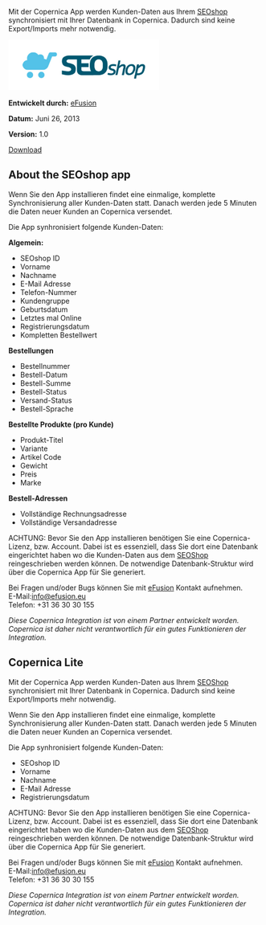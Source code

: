 Mit der Copernica App werden Kunden-Daten aus Ihrem
[SEOshop](http://www.seoshop.de/?utm_source=partners&utm_medium=referral&utm_campaign=copernica)
synchronisiert mit Ihrer Datenbank in Copernica. Dadurch sind keine
Export/Imports mehr notwendig.

![](../images/SEOshop.png "SEO Shop")

**Entwickelt durch:** [eFusion](http://www.efusion.eu/)

**Datum:** Juni 26, 2013

**Version:** 1.0

[Download](https://seoshop.webshopapp.com/backoffice/signin/ "Download this plugin")

About the SEOshop app
---------------------

Wenn Sie den App installieren findet eine einmalige, komplette
Synchronisierung aller Kunden-Daten statt. Danach werden jede 5 Minuten
die Daten neuer Kunden an Copernica versendet.

Die App synhronisiert folgende Kunden-Daten:

**Algemein:**

-   SEOshop ID
-   Vorname
-   Nachname
-   E-Mail Adresse
-   Telefon-Nummer
-   Kundengruppe
-   Geburtsdatum
-   Letztes mal Online
-   Registrierungsdatum
-   Kompletten Bestellwert

**Bestellungen**

-   Bestellnummer
-   Bestell-Datum
-   Bestell-Summe
-   Bestell-Status
-   Versand-Status
-   Bestell-Sprache

**Bestellte Produkte (pro Kunde)**

-   Produkt-Titel
-   Variante
-   Artikel Code
-   Gewicht
-   Preis
-   Marke

**Bestell-Adressen**

-   Vollständige Rechnungsadresse
-   Vollständige Versandadresse

ACHTUNG: Bevor Sie den App installieren benötigen Sie eine
Copernica-Lizenz, bzw. Account. Dabei ist es essenziell, dass Sie dort
eine Datenbank eingerichtet haben wo die Kunden-Daten aus dem
[SEOShop](http://www.seoshop.de/?utm_source=partners&utm_medium=referral&utm_campaign=copernica)
reingeschrieben werden können. De notwendige Datenbank-Struktur wird
über die Copernica App für Sie generiert.

Bei Fragen und/oder Bugs können Sie mit [eFusion](http://www.efusion.eu)
Kontakt aufnehmen.\
 E-Mail:[info@efusion.eu](mailto:info@efusion.eu)\
 Telefon: +31 36 30 30 155

*Diese Copernica Integration ist von einem Partner entwickelt worden.
Copernica ist daher nicht verantwortlich für ein gutes Funktionieren der
Integration.*

Copernica Lite
--------------

Mit der Copernica App werden Kunden-Daten aus Ihrem
[SEOShop](http://www.seoshop.de/?utm_source=partners&utm_medium=referral&utm_campaign=copernica)
synchronisiert mit Ihrer Datenbank in Copernica. Dadurch sind keine
Export/Imports mehr notwendig.

Wenn Sie den App installieren findet eine einmalige, komplette
Synchronisierung aller Kunden-Daten statt. Danach werden jede 5 Minuten
die Daten neuer Kunden an Copernica versendet.

Die App synhronisiert folgende Kunden-Daten:

-   SEOshop ID
-   Vorname
-   Nachname
-   E-Mail Adresse
-   Registrierungsdatum

ACHTUNG: Bevor Sie den App installieren benötigen Sie eine
Copernica-Lizenz, bzw. Account. Dabei ist es essenziell, dass Sie dort
eine Datenbank eingerichtet haben wo die Kunden-Daten aus dem
[SEOShop](http://www.seoshop.de/?utm_source=partners&utm_medium=referral&utm_campaign=copernica)
reingeschrieben werden können. De notwendige Datenbank-Struktur wird
über die Copernica App für Sie generiert.

Bei Fragen und/oder Bugs können Sie mit [eFusion](http://www.efusion.eu)
Kontakt aufnehmen.\
 E-Mail:[info@efusion.eu](mailto:info@efusion.eu)\
 Telefon: +31 36 30 30 155

*Diese Copernica Integration ist von einem Partner entwickelt worden.
Copernica ist daher nicht verantwortlich für ein gutes Funktionieren der
Integration.*
